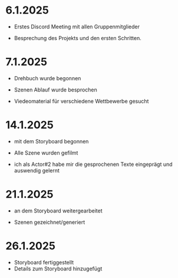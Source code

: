 # 6.1.2025

- Erstes Discord Meeting mit allen Gruppenmitglieder

- Besprechung des Projekts und den ersten Schritten.

# 7.1.2025

- Drehbuch wurde begonnen

- Szenen Ablauf wurde besprochen

- Viedeomaterial für verschiedene Wettbewerbe gesucht

# 14.1.2025

- mit dem Storyboard begonnen

- Alle Szene wurden gefilmt

- ich als Actor#2 habe mir die gesprochenen Texte eingeprägt und auswendig gelernt

# 21.1.2025

- an dem Storyboard weitergearbeitet 

- Szenen gezeichnet/generiert

# 26.1.2025

- Storyboard fertiggestellt
- Details zum Storyboard hinzugefügt

